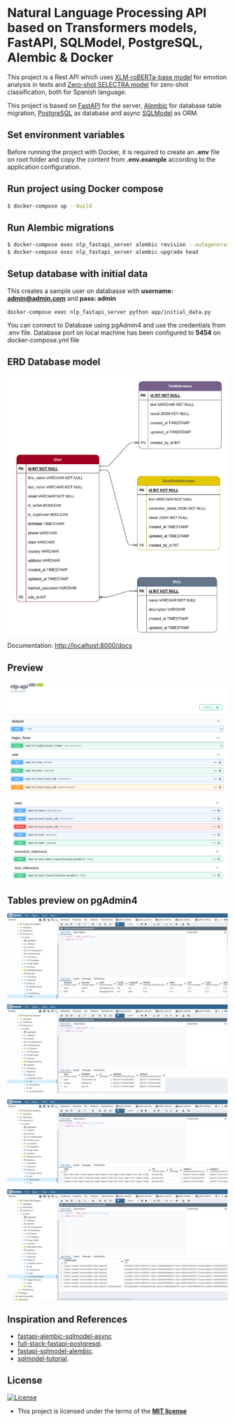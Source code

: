 # Natural Language Processing API based on Transformers models, FastAPI, SQLModel, PostgreSQL, Alembic & Docker

This project is a Rest API which uses [XLM-roBERTa-base model](https://huggingface.co/daveni/twitter-xlm-roberta-emotion-es) for emotion analysis in texts and [Zero-shot SELECTRA model](https://huggingface.co/Recognai/zeroshot_selectra_medium) for zero-shot classification, both for Spanish language.
<br>

This project is based on [FastAPI](https://fastapi.tiangolo.com/) for the server, [Alembic](https://alembic.sqlalchemy.org/en/latest/) for database table migration, [PostgreSQL](https://www.postgresql.org/docs/) as database and async [SQLModel](https://sqlmodel.tiangolo.com/) as ORM.

## Set environment variables

Before running the project with Docker, it is required to create an **.env** file on root folder and copy the content from **.env.example** according to the application configuration.

## Run project using Docker compose

```sh
$ docker-compose up --build
```

## Run Alembic migrations

```sh
$ docker-compose exec nlp_fastapi_server alembic revision --autogenerate
$ docker-compose exec nlp_fastapi_server alembic upgrade head
```

## Setup database with initial data

This creates a sample user on databasse with **username: admin@admin.com** and **pass: admin**

```
docker-compose exec nlp_fastapi_server python app/initial_data.py
```

You can connect to Database using pgAdmin4 and use the credentials from .env file. Database port on local machine has been configured to **5454** on docker-compose.yml file

## ERD Database model

<p align="center">
  <img src="static/transformers-api-entities.png" align="center"/>
</p>

Documentation: [http://localhost:8000/docs](http://localhost:8000/docs)

## Preview

<p align="center">
  <img src="static/fastapi_docs1.png" align="center"/>
</p>
<p align="center">
  <img src="static/fastapi_docs2.png" align="center"/>
</p>

## Tables preview on pgAdmin4

<p align="center">
  <img src="static/pgadmin_user.png" align="center"/>
</p>
<p align="center">
  <img src="static/pgadmin_role.png" align="center"/>
</p>
<p align="center">
  <img src="static/pgadmin_text_inference.png" align="center"/>
</p>
<p align="center">
  <img src="static/pgadmin_zeroshot_inference.png" align="center"/>
</p>

## Inspiration and References

- [fastapi-alembic-sqlmodel-async](https://github.com/jonra1993/fastapi-alembic-sqlmodel-async)
- [full-stack-fastapi-postgresql](https://github.com/tiangolo/full-stack-fastapi-postgresql).
- [fastapi-sqlmodel-alembic](https://github.com/testdrivenio/fastapi-sqlmodel-alembic).
- [sqlmodel-tutorial](https://sqlmodel.tiangolo.com/tutorial/fastapi/).

## License

[![License](https://img.shields.io/badge/license-MIT-blue)](http://badges.mit-license.org)

- This project is licensed under the terms of the **[MIT license](LICENSE)**

